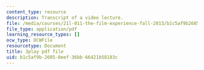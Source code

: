 ```yaml
---
content_type: resource
description: Transcript of a video lecture.
file: /media/courses/21l-011-the-film-experience-fall-2013/b1c5af9b26050eef36bb66421b58183c_WsEPhUu8kKU.pdf
file_type: application/pdf
learning_resource_types: []
ocw_type: OCWFile
resourcetype: Document
title: 3play pdf file
uid: b1c5af9b-2605-0eef-36bb-66421b58183c
---
```

